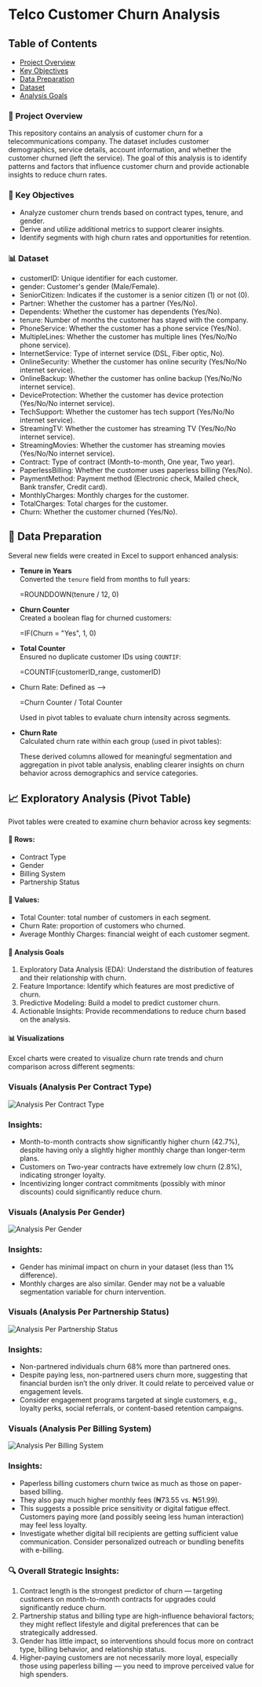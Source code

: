 # Telco Customer Churn Analysis

## Table of Contents

- [Project Overview](#project-overiew)
- [Key Objectives](#key-objectives)
- [Data Preparation](#data-preparation)
- [Dataset](#dataset)
- [Analysis Goals](#analysis-goals)

### 📂 Project Overview
This repository contains an analysis of customer churn for a telecommunications company. The dataset includes customer demographics, service details, account information, and whether the customer churned (left the service). The goal of this analysis is to identify patterns and factors that influence customer churn and provide actionable insights to reduce churn rates.

### 🧰 Key Objectives
- Analyze customer churn trends based on contract types, tenure, and gender.
- Derive and utilize additional metrics to support clearer insights.
- Identify segments with high churn rates and opportunities for retention.

### 📊 Dataset
- customerID: Unique identifier for each customer.
- gender: Customer's gender (Male/Female).
- SeniorCitizen: Indicates if the customer is a senior citizen (1) or not (0).
- Partner: Whether the customer has a partner (Yes/No).
- Dependents: Whether the customer has dependents (Yes/No).
- tenure: Number of months the customer has stayed with the company.
- PhoneService: Whether the customer has a phone service (Yes/No).
- MultipleLines: Whether the customer has multiple lines (Yes/No/No phone service).
- InternetService: Type of internet service (DSL, Fiber optic, No).
- OnlineSecurity: Whether the customer has online security (Yes/No/No internet service).
- OnlineBackup: Whether the customer has online backup (Yes/No/No internet service).
- DeviceProtection: Whether the customer has device protection (Yes/No/No internet service).
- TechSupport: Whether the customer has tech support (Yes/No/No internet service).
- StreamingTV: Whether the customer has streaming TV (Yes/No/No internet service).
- StreamingMovies: Whether the customer has streaming movies (Yes/No/No internet service).
- Contract: Type of contract (Month-to-month, One year, Two year).
- PaperlessBilling: Whether the customer uses paperless billing (Yes/No).
- PaymentMethod: Payment method (Electronic check, Mailed check, Bank transfer, Credit card).
- MonthlyCharges: Monthly charges for the customer.
- TotalCharges: Total charges for the customer.
- Churn: Whether the customer churned (Yes/No).

## 🧹 Data Preparation
Several new fields were created in Excel to support enhanced analysis:

- **Tenure in Years**  
  Converted the `tenure` field from months to full years:
  
  =ROUNDDOWN(tenure / 12, 0)
  
- **Churn Counter**  
  Created a boolean flag for churned customers:

  =IF(Churn = "Yes", 1, 0)

- **Total Counter**  
  Ensured no duplicate customer IDs using `COUNTIF`:

   =COUNTIF(customerID_range, customerID)

- Churn Rate: Defined as -->

   =Churn Counter / Total Counter

  Used in pivot tables to evaluate churn intensity across segments.

- **Churn Rate**  
  Calculated churn rate within each group (used in pivot tables):


  These derived columns allowed for meaningful segmentation and aggregation in pivot table analysis, enabling clearer insights on churn behavior across demographics and service categories.


## 📈 Exploratory Analysis (Pivot Table)
Pivot tables were created to examine churn behavior across key segments:

#### 🎯 Rows:
- Contract Type
- Gender
- Billing System
- Partnership Status

#### 🧮 Values:
- Total Counter: total number of customers in each segment.
- Churn Rate: proportion of customers who churned.
- Average Monthly Charges: financial weight of each customer segment.

#### 🧮 Analysis Goals
1. Exploratory Data Analysis (EDA): Understand the distribution of features and their relationship with churn.
2. Feature Importance: Identify which features are most predictive of churn.
3. Predictive Modeling: Build a model to predict customer churn.
4. Actionable Insights: Provide recommendations to reduce churn based on the analysis.

#### 📊 Visualizations
Excel charts were created to visualize churn rate trends and churn comparison across different segments:


<!--
### Objectives
- Perform Exploratory Data Analysis (EDA) on customer data.
- Identify trends and patterns in churn behavior.
- Build predictive models to classify customers likely to churn.
- Provide actionable insights and business recommendations.
-->

### Visuals (Analysis Per Contract Type)
![Analysis Per Contract Type](https://github.com/user-attachments/assets/023b8483-0c22-4ee5-b146-da7746f19c2d)

### Insights:

- Month-to-month contracts show significantly higher churn (42.7%), despite having only a slightly higher monthly charge than longer-term plans.
- Customers on Two-year contracts have extremely low churn (2.8%), indicating stronger loyalty.
- Incentivizing longer contract commitments (possibly with minor discounts) could significantly reduce churn.

### Visuals (Analysis Per Gender)
![Analysis Per Gender](https://github.com/user-attachments/assets/65b287c3-61f2-4b5e-8398-ce1908dd58b0)

### Insights:
- Gender has minimal impact on churn in your dataset (less than 1% difference).
- Monthly charges are also similar. Gender may not be a valuable segmentation variable for churn intervention.

### Visuals (Analysis Per Partnership Status)
![Analysis Per Partnership Status](https://github.com/user-attachments/assets/19eaf199-b76f-4360-beb2-313dfb646211)

### Insights:
- Non-partnered individuals churn 68% more than partnered ones.
- Despite paying less, non-partnered users churn more, suggesting that financial burden isn’t the only driver. It could relate to perceived value or engagement levels.
- Consider engagement programs targeted at single customers, e.g., loyalty perks, social referrals, or content-based retention campaigns.

### Visuals (Analysis Per Billing System)
![Analysis Per Billing System](https://github.com/user-attachments/assets/4a2befcf-6060-4f21-8b01-cff49e3b3881)

### Insights:
- Paperless billing customers churn twice as much as those on paper-based billing.
- They also pay much higher monthly fees (₦73.55 vs. ₦51.99).
- This suggests a possible price sensitivity or digital fatigue effect. Customers paying more (and possibly seeing less human interaction) may feel less loyalty.
- Investigate whether digital bill recipients are getting sufficient value communication. Consider personalized outreach or bundling benefits with e-billing.

### 🔍 Overall Strategic Insights:
1. Contract length is the strongest predictor of churn — targeting customers on month-to-month contracts for upgrades could significantly reduce churn.
2. Partnership status and billing type are high-influence behavioral factors; they might reflect lifestyle and digital preferences that can be strategically addressed.
3. Gender has little impact, so interventions should focus more on contract type, billing behavior, and relationship status.
4. Higher-paying customers are not necessarily more loyal, especially those using paperless billing — you need to improve perceived value for high spenders.









<!--
### Business Insights
- Customers with longer call durations but low customer support interaction are less likely to churn.
- Monthly contract customers are at higher risk of churn than annual contract customers.
- Churn is significantly higher among customers with high service issues and low engagement.

### Data Sources
Source: Kaggle
Size: ~7,000 records
Features: Demographics, Account Info, Usage Patterns, Contract Type, Churn Status

### Tools
- MS Excel - Data Cleaning
  - [Download here](https://microsoft.com)
- SQL Server - Data Analysis
- Power BI - Creating reports

### Data Cleaning/Preparation
In the initial data preparation phase, we performed the following tasks:
1. Data loading and inspection
2. Handling missing values
3. Data cleaning and formatting

### Recommendations
Based on the findings, the following business actions are recommended:

1. Encourage Long-Term Contracts:
Offer discounts or incentives for customers to move from monthly to yearly contracts.
2. Improve Onboarding Experience:
Reduce early churn by enhancing support and engagement during the first 3–6 months.
3. Review Pricing Strategy:
High monthly charges were linked with higher churn, especially for low-tenure users—consider bundling or discounts.
4. Target At-Risk Customers:
Use predictive churn scores to prioritize customer retention campaigns and personalized outreach.
5. Digital Payment Engagement:
Promote use of auto-pay or credit card payments which are associated with lower churn compared to electronic checks.

### Limitations

💻
|S/N|Tools|
|---|---|
|1|Excel|
|2|SQL|
|3|PowerBI|

`column1`


**bold**


*italic*

